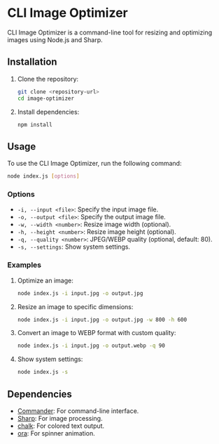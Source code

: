 # CLI Image Optimizer

CLI Image Optimizer is a command-line tool for resizing and optimizing images using Node.js and Sharp.

## Installation

1. Clone the repository:
   ```bash
   git clone <repository-url>
   cd image-optimizer
   ```

2. Install dependencies:
   ```bash
   npm install
   ```

## Usage

To use the CLI Image Optimizer, run the following command:

```bash
node index.js [options]
```

### Options

- `-i, --input <file>`: Specify the input image file.
- `-o, --output <file>`: Specify the output image file.
- `-w, --width <number>`: Resize image width (optional).
- `-h, --height <number>`: Resize image height (optional).
- `-q, --quality <number>`: JPEG/WEBP quality (optional, default: 80).
- `-s, --settings`: Show system settings.

### Examples

1. Optimize an image:
   ```bash
   node index.js -i input.jpg -o output.jpg
   ```

2. Resize an image to specific dimensions:
   ```bash
   node index.js -i input.jpg -o output.jpg -w 800 -h 600
   ```

3. Convert an image to WEBP format with custom quality:
   ```bash
   node index.js -i input.jpg -o output.webp -q 90
   ```

4. Show system settings:
   ```bash
   node index.js -s
   ```

## Dependencies

- [Commander](https://www.npmjs.com/package/commander): For command-line interface.
- [Sharp](https://www.npmjs.com/package/sharp): For image processing.
- [chalk](https://www.npmjs.com/package/chalk): For colored text output.
- [ora](https://www.npmjs.com/package/ora): For spinner animation.


